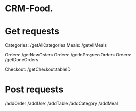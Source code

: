 # CRM-Food. 


# Get requests

Categories:   /getAllCategories
Meals:        /getAllMeals

Orders:       /getNewOrders
Orders:       /getInProgressOrders
Orders:       /getDoneOrders

Checkout:     /getCheckout:tableID

# Post requests

  /addOrder
  /addUser
  /addTable
  /addCategory
  /addMeal

